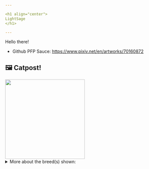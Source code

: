 ```yaml
---

<h1 align="center">
LightSage
</h1>

---
```


Hello there!


- Github PFP Sauce: https://www.pixiv.net/en/artworks/70160872


## 🖼️ Catpost!

<sub>
    <img src="https://cdn2.thecatapi.com/images/lOl0J96On.jpg" height="256">
</sub>


<details>
<summary>More about the breed(s) shown:</summary>

Breed: Colorpoint Shorthair

Description: Colorpoint Shorthairs are an affectionate breed, devoted and loyal to their people. Sensitive to their owner’s moods, Colorpoints are more than happy to sit at your side or on your lap and purr words of encouragement on a bad day. They will constantly seek out your lap whenever it is open and in the moments when your lap is preoccupied they will stretch out in sunny spots on the ground.

Links:
<ul>
  <li>CFA http://cfa.org/Breeds/BreedsCJ/ColorpointShorthair.aspx</li>
  <li>Wikipedia https://en.wikipedia.org/wiki/Colorpoint_Shorthair</li>
</ul> 

</details>
